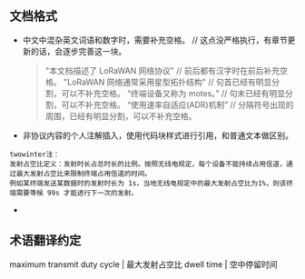 

## 文档格式

- 中文中混杂英文词语和数字时，需要补充空格。
  // 这点没严格执行，有章节更新的话，会逐步完善这一块。
  > "本文档描述了 LoRaWAN 网络协议" // 前后都有汉字时在前后补充空格。
  > "LoRaWAN 网络通常采用星型拓扑结构" // 句首已经有明显分割，可以不补充空格。
  > “终端设备又称为 motes。” // 句末已经有明显分割，可以不补充空格。
  > “使用速率自适应(ADR)机制” // 分隔符号出现的周围，已经有明显分割，可以不补充空格。
  
- 非协议内容的个人注解插入，使用代码块样式进行引用，和普通文本做区别。

```
twowinter注： 
发射占空比定义：发射时长占总时长的比例。按照无线电规定，每个设备不能持续占用信道，通过最大发射占空比来限制终端占用信道的时间。
例如某终端发送某数据时的发射时长为 1s，当地无线电规定中的最大发射占空比为1%，则该终端需要等候 99s 才能进行下一次的发射。
```

- 

## 术语翻译约定

maximum transmit duty cycle | 最大发射占空比
dwell time | 空中停留时间